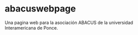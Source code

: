 # abacuswebpage
Una pagina web para la asociación ABACUS de la universidad Interamericana de Ponce.
